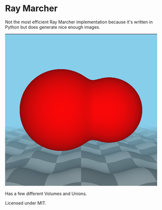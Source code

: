 # Ray Marcher

Not the most efficient Ray Marcher implementation because it's written in Python but does
generate nice enough images.

![Example](example.png)

Has a few different Volumes and Unions.

Licensed under MIT.